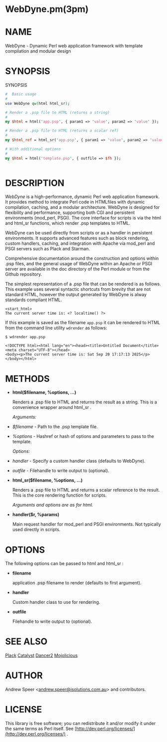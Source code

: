 # WebDyne.pm(3pm) #

# NAME #

WebDyne - Dynamic Perl web application framework with template
    compilation and modular design

# SYNOPSIS #

SYNOPSIS

```perl
#  Basic usage
#
use WebDyne qw(html html_sr);

# Render a .psp file to HTML (returns a string)
#
my $html = html('app.psp', { param1 => 'value', param2 => 'value' });

# Render a .psp file to HTML (returns a scalar ref)
#
my $html_ref = html_sr('app.psp', { param1 => 'value', param2 => 'value' });

# With additional options
#
my $html = html('template.psp', { outfile => $fh });
    
```

# DESCRIPTION #

*WebDyne*  is a high-performance, dynamic Perl web application framework. It provides method to integrate Perl code in
 HTMLfiles with dynamic compilation, caching, and a modular architecture.
 WebDyne is designed for flexibility and performance, supporting both CGI
 and persistent environments \(mod_perl, PSGI). The core interface for
 scripts is via the  html  and html_sr  functions, which render \.psp templates to HTML.

WebDyne can be used directly from scripts or as a handler in persistent environments. It supports advanced features such as block
 rendering, custom handlers, caching, and integration with Apache via
 mod_perl and PSGI servers such as Plack and Starman.

Comprehensive documentation around the construction and options within \.psp files, and the general usage of WebDyne within an Apache or
 PSGI server are available in the doc directory of the Perl module or from
 the Github repository.

The simplest representation of a \.psp file that can be rendered is as follows. This example uses several syntactic shortcuts from brevity
 that are not standard HTML, however the output generated by WebDyne is
 alway standards compliant HTML.

```
<start_html>
The current server time is: <? localtime() ?>
```

 If this example is saved as the filename  `app.psp`  it can be rendered to HTML from the command line utility  `wdrender`  as follows:

    $ wdrender app.psp
     
    <!DOCTYPE html><html lang="en"><head><title>Untitled Document</title><meta charset="UTF-8"></head>
    <body><p>The current server time is: Sat Sep 20 17:17:13 2025</p></body></html>

# METHODS #

* **html($filename, \%options, ...)**

    Renders a \.psp file to HTML and returns the result as a string. This is a convenience wrapper around html_sr .

    *Arguments:* 

* *$filename*  \- Path to the \.psp template file.

* *\%options*  \- Hashref or hash of options and parameters to pass to the template.

    *Options:* 

* *handler*  \- Specify a custom handler class \(defaults to WebDyne).

* *outfile*  \- Filehandle to write output to \(optional).

* **html_sr($filename, \%options, ...)**

    Renders a \.psp file to HTML and returns a scalar reference to the result. This is the core rendering function for scripts.

    *Arguments and options are as for
          html.*

* **handler($r, \%params)**

    Main request handler for mod_perl and PSGI environments. Not typically used directly in scripts.

# OPTIONS #

The following options can be passed to  html  and html_sr :  

* **filename**

    application \.psp filename to render \(defaults to first argument).

* **handler**

    Custom handler class to use for rendering.

* **outfile**

    Filehandle to write output to \(optional). 

# SEE ALSO #

[Plack](https://metacpan.org/pod/Plack) [Catalyst](https://metacpan.org/pod/Catalyst) [Dancer2](https://metacpan.org/pod/Dancer2) [Mojolicious](https://metacpan.org/pod/Mojolicious)

# AUTHOR #

Andrew Speer &lt;andrew.speer@isolutions.com.au&gt; and contributors.

# LICENSE #

This library is free software; you can redistribute it and/or modify it under the same terms as Perl itself. See  [http://dev.perl.org/licenses/](http://dev.perl.org/licenses/) .